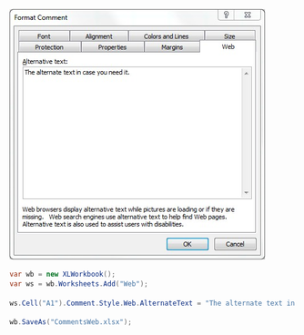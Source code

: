 ![Web.jpg](images/Comments-Style-Web_Web.jpg "Web.jpg")  

```c#
var wb = new XLWorkbook();
var ws = wb.Worksheets.Add("Web");

ws.Cell("A1").Comment.Style.Web.AlternateText = "The alternate text in case you need it.";

wb.SaveAs("CommentsWeb.xlsx");
```
